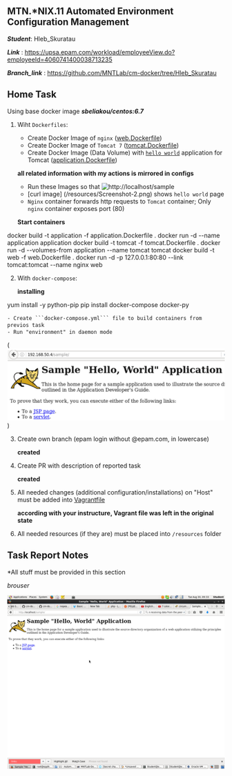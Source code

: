 MTN.*NIX.11 Automated Environment Configuration Management
---

***Student***: Hleb_Skuratau

***Link*** : https://upsa.epam.com/workload/employeeView.do?employeeId=4060741400038713235

***Branch_link*** : https://github.com/MNTLab/cm-docker/tree/Hleb_Skuratau

Home Task
---

Using base docker image ***sbeliakou/centos:6.7***

1. Wiht ```Dockerfiles```:
    - Create Docker Image of ```nginx``` ([web.Dockerfile](/web.Dockerfile))
    - Create Docker Image of ```Tomcat 7``` ([tomcat.Dockerfile](/tomcat.Dockerfile))
    - Create Docker Image (Data Volume) with [```hello world```](https://tomcat.apache.org/tomcat-7.0-doc/appdev/sample/sample.war) application for Tomcat ([application.Dockerfile](application.Dockerfile))

    **all related information with my actions is mirrored in configs**

   - Run these Images so that ![http://localhost/sample](#screen) 
   - [curl image] (/resources/Screenshot-2.png)  shows ```hello world``` page
   - ```Nginx``` container forwards http requests to ```Tomcat``` container; Only ```nginx``` container exposes port (80)

    **Start containers**

docker build -t application -f application.Dockerfile .
docker run -d --name application application
docker build -t tomcat -f tomcat.Dockerfile .
docker run -d --volumes-from application --name tomcat tomcat
docker build -t web -f web.Dockerfile .
docker run -d -p 127.0.0.1:80:80 --link tomcat:tomcat --name nginx web


2. With ```docker-compose```:

   **installing**

yum install -y python-pip
pip install docker-compose docker-py

    - Create ```docker-compose.yml``` file to build containers from previos task
    - Run "environment" in daemon mode
    
(![screen with start](/resources/Screenshot.png))

3. Create own branch (epam login without @epam.com, in lowercase)

    **created**
    
4. Create PR with description of reported task

    **created**
    
5. All needed changes (additional configuration/installations) on "Host" must be added into [Vagrantfile](/Vagrantfile)

    **according with your instructure, Vagrant file was left in the original state**
    
6. All needed resources (if they are) must be placed into ```/resources``` folder

Task Report Notes
---
*All stuff must be provided in this section

<a id="screens"></a>

*brouser*

![Alt text](/resources/Screenshot-3.png "scr1")

